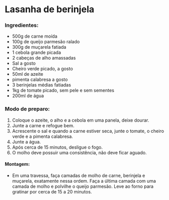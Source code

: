 # Lasanha de berinjela

### Ingredientes:

- 500g de carne moída
- 100g de queijo parmesão ralado
- 300g de muçarela fatiada
- 1 cebola grande picada
- 2 cabeças de alho amassadas
- Sal a gosto
- Cheiro verde picado, a gosto 
- 50ml de azeite
- pimenta calabresa a gosto
- 3 berinjelas médias fatiadas
- 1kg de tomate picado, sem pele e sem sementes
- 200ml de água

### Modo de preparo:

1. Coloque o azeite, o alho e a cebola em uma panela, deixe dourar.
2. Junte a carne e refogue bem.
3. Acrescente o sal e quando a carne estiver seca, junte o tomate, o cheiro verde e a pimenta calabresa.
4. Junte a água.
5. Após cerca de 15 minutos, desligue o fogo.
6. O molho deve possuir uma consistência, não deve ficar aguado.

#### Montagem:

- Em uma travessa, faça camadas de molho de carne, berinjela e muçarela, exatamente nessa ordem. Faça a última camada com uma camada de molho e polvilhe o queijo parmesão. Leve ao forno para gratinar por cerca de 15 a 20 minutos.

